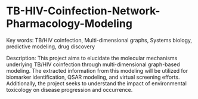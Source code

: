 # TB-HIV-Coinfection-Network-Pharmacology-Modeling
Key words: TB/HIV coinfection, Multi-dimensional graphs, Systems biology, predictive modeling, drug discovery

Description: This project aims to elucidate the molecular mechanisms underlying TB/HIV coinfection through multi-dimensional graph-based modeling. The extracted information from this modeling will be utilized for biomarker identification, QSAR modeling, and virtual screening efforts. Additionally, the project seeks to understand the impact of environmental toxicology on disease progression and occurrence.

